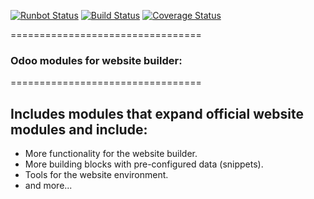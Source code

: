 [![Runbot Status](https://runbot.odoo-community.org/runbot/badge/flat/186/12.0.svg)](https://runbot.odoo-community.org/runbot/repo/github-com-oca-website-186)
[![Build Status](https://travis-ci.org/OCA/website.svg?branch=12.0)](https://travis-ci.org/OCA/website)
[![Coverage Status](https://codecov.io/gh/OCA/website/branch/12.0/graph/badge.svg)](https://codecov.io/gh/OCA/website)

=================================
### Odoo modules for website builder:
=================================


## Includes modules that expand official website modules and include:

* More functionality for the website builder.
* More building blocks with pre-configured data (snippets).
* Tools for the website environment.
* and more...



